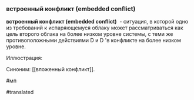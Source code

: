 ### встроенный конфликт (embedded conflict)

**встроенный конфликт (embedded conflict)**  - ситуация, в которой одно из требований к испаряющемуся облаку может рассматриваться как цель второго облака на более низком уровне системы, с теми же противоположными действиями D и D \'в конфликте на более низком уровне.

Иллюстрация:

Синоним: [[вложенный конфликт]].

#мп

#translated
